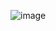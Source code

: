 ![image](https://user-images.githubusercontent.com/91760999/212066417-38f22fd0-6623-4e5e-9533-c3158dfb4ba0.png)
